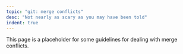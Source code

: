 ```yaml
---
topic: "git: merge conflicts"
desc: "Not nearly as scary as you may have been told"
indent: true
---
```


This page is a placeholder for some guidelines for dealing with merge conflicts.
